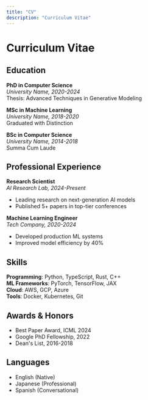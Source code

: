```yaml
---
title: "CV"
description: "Curriculum Vitae"
---
```


# Curriculum Vitae

## Education

**PhD in Computer Science**  
*University Name, 2020-2024*  
Thesis: Advanced Techniques in Generative Modeling

**MSc in Machine Learning**  
*University Name, 2018-2020*  
Graduated with Distinction

**BSc in Computer Science**  
*University Name, 2014-2018*  
Summa Cum Laude

## Professional Experience

**Research Scientist**  
*AI Research Lab, 2024-Present*  
- Leading research on next-generation AI models
- Published 5+ papers in top-tier conferences

**Machine Learning Engineer**  
*Tech Company, 2020-2024*  
- Developed production ML systems
- Improved model efficiency by 40%

## Skills

**Programming**: Python, TypeScript, Rust, C++  
**ML Frameworks**: PyTorch, TensorFlow, JAX  
**Cloud**: AWS, GCP, Azure  
**Tools**: Docker, Kubernetes, Git

## Awards & Honors

- Best Paper Award, ICML 2024
- Google PhD Fellowship, 2022
- Dean's List, 2016-2018

## Languages

- English (Native)
- Japanese (Professional)
- Spanish (Conversational)